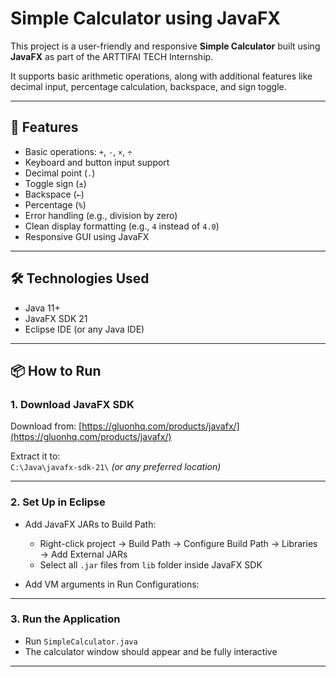 # Simple Calculator using JavaFX

This project is a user-friendly and responsive **Simple Calculator** built using **JavaFX** as part of the ARTTIFAI TECH Internship.

It supports basic arithmetic operations, along with additional features like decimal input, percentage calculation, backspace, and sign toggle.

---

## 🚀 Features

- Basic operations: `+`, `-`, `×`, `÷`
- Keyboard and button input support
- Decimal point (`.`)
- Toggle sign (`±`)
- Backspace (`←`)
- Percentage (`%`)
- Error handling (e.g., division by zero)
- Clean display formatting (e.g., `4` instead of `4.0`)
- Responsive GUI using JavaFX

---

## 🛠 Technologies Used

- Java 11+
- JavaFX SDK 21
- Eclipse IDE (or any Java IDE)

---

## 📦 How to Run

### 1. Download JavaFX SDK

Download from: [https://gluonhq.com/products/javafx/](https://gluonhq.com/products/javafx/)

Extract it to:  
`C:\Java\javafx-sdk-21\` *(or any preferred location)*

---

### 2. Set Up in Eclipse

- Add JavaFX JARs to Build Path:
  - Right-click project → Build Path → Configure Build Path → Libraries → Add External JARs
  - Select all `.jar` files from `lib` folder inside JavaFX SDK

- Add VM arguments in Run Configurations:


---

### 3. Run the Application

- Run `SimpleCalculator.java`
- The calculator window should appear and be fully interactive

---
